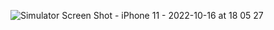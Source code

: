 
![Simulator Screen Shot - iPhone 11 - 2022-10-16 at 18 05 27](https://user-images.githubusercontent.com/101746745/196046564-323dadfc-f28a-46f7-a965-a3c578fb8337.png)
